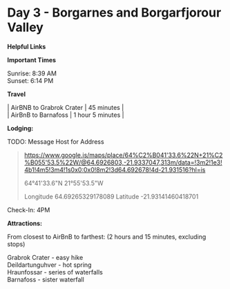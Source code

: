 # Day 3 - Borgarnes and Borgarfjorour Valley 


__Helpful Links__


__Important Times__  

Sunrise: 8:39 AM  
Sunset: 6:14 PM  

__Travel__  

|  AirBNB to Grabrok Crater  |  45 minutes  |   
|  AirBnB to Barnafoss |  1 hour 5 minutes  |   


__Lodging:__ 

TODO: Message Host for Address

> https://www.google.is/maps/place/64%C2%B041'33.6%22N+21%C2%B055'53.5%22W/@64.6926803,-21.9337047,313m/data=!3m2!1e3!4b1!4m5!3m4!1s0x0:0x0!8m2!3d64.692678!4d-21.931516?hl=is
> 
> 64°41'33.6"N 21°55'53.5"W
> 
> Longitude 64.69265329178089
> Latitude -21.93141460418701

Check-In: 4PM  


__Attractions:__

From closest to AirBnB to farthest: (2 hours and 15 minutes, excluding stops)

Grabrok Crater -  easy hike  
Deildartunguhver - hot spring  
Hraunfossar - series of waterfalls  
Barnafoss - sister waterfall  




